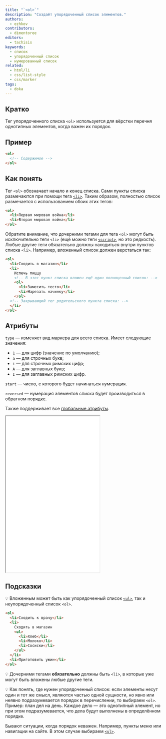 ```yaml
---
title: "`<ol>`"
description: "Создаёт упорядоченный список элементов."
authors:
  - ezhkov
contributors:
  - dimentoree
editors:
  - tachisis
keywords:
  - список
  - упорядоченный список
  - нумерованный список
related:
  - html/li
  - css/list-style
  - css/marker
tags:
  - doka
---
```


## Кратко

Тег упорядоченного списка `<ol>` используется для вёрстки перечня однотипных элементов, когда важен их порядок.

## Пример

```html
<ol>
  <!-- Содержимое -->
</ol>
```

## Как понять

Тег `<ol>` обозначает начало и конец списка. Сами пункты списка размечаются при помощи тега [`<li>`](/html/li/). Таким образом, полностью список размечается с использованием обоих этих тегов:

```html
<ol>
  <li>Первая мировая война</li>
  <li>Вторая мировая война</li>
</ol>
```

Обратите внимание, что дочерними тегами для тега `<ol>` могут быть исключительно теги `<li>` (ещё можно теги [`<script>`](/html/script/), но это редкость). Любые другие теги обязательно должны находиться внутри пунктов списка `<li>`. Например, вложенный список должен верстаться так:

```html
<ol>
  <li>Сходить в магазин</li>
  <li>
    Испечь пиццу
    <!-- В этот пункт списка вложен ещё один полноценный список: -->
    <ol>
      <li>Замесить тесто</li>
      <li>Нарезать начинку</li>
    </ol>
  <!-- Закрывающий тег родительского пункта списка: -->
  </li>
</ol>
```

## Атрибуты

`type` — изменяет вид маркера для всего списка. Имеет следующие значения:

- `1` — для цифр (значение по умолчанию);
- `a` — для строчных букв;
- `i` — для строчных римских цифр;
- `A` — для заглавных букв;
- `I` — для заглавных римских цифр.

`start` — число, с которого будет начинаться нумерация.

`reversed` — нумерация элементов списка будет производиться в обратном порядке.

Также поддерживает все [глобальные атрибуты](/html/global-attrs/).

<iframe title="Атрибуты упорядоченного списка" src="demos/attributes/" height="500"></iframe>

## Подсказки

💡 Вложенным может быть как упорядоченный список [`<ul>`](/html/ul/), так и неупорядоченный список `<ol>`.

```html
<ol>
  <li>Сходить к врачу</li>
  <li>
    Сходить в магазин
    <ul>
      <li>Хлеб</li>
      <li>Молоко</li>
      <li>Сосиски</li>
    </ul>
  </li>
  <li>Приготовить ужин</li>
</ol>
```

💡 Дочерними тегами **обязательно** должны быть `<li>`, в которые уже могут быть вложены любые другие теги.

💡 Как понять, где нужен упорядоченный список: если элементы несут один и тот же смысл, являются частью одной сущности, но явно или неявно подразумевается порядок в перечислении, то выбираем `<ol>`. Пример: план дел на день. Каждое дело — это однотипный элемент, но при этом подразумевается, что дела будут выполнены в определённом порядке.

Бывают ситуации, когда порядок неважен. Например, пункты меню или навигации на сайте. В этом случае выбираем [`<ul>`](/html/ul/).
